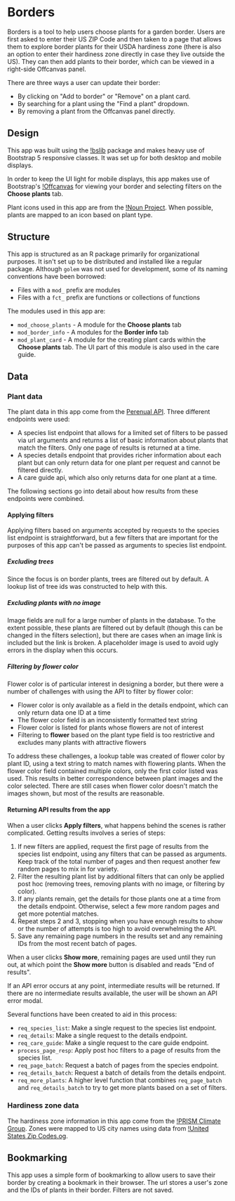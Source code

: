 # Borders

Borders is a tool to help users choose plants for a garden border. Users are 
first asked to enter their US ZIP Code and then taken to a page that allows them
to explore border plants for their USDA hardiness zone (there is also an option 
to enter their hardiness zone directly in case they live outside the US). They 
can then add plants to their border, which can be viewed in a right-side 
Offcanvas panel.

There are three ways a user can update their border:

- By clicking on "Add to border" or "Remove" on a plant card.
- By searching for a plant using the "Find a plant" dropdown.
- By removing a plant from the Offcanvas panel directly.

## Design

This app was built using the [!bslib](https://rstudio.github.io/bslib/) package 
and makes heavy use of Bootstrap 5 responsive classes. It was set up for both 
desktop and mobile displays.

In order to keep the UI light for mobile displays, this app makes use of 
Bootstrap's [!Offcanvas](https://getbootstrap.com/docs/5.0/components/offcanvas/) 
for viewing your border and selecting filters on the **Choose plants** tab.

Plant icons used in this app are from the [!Noun Project](https://thenounproject.com/). 
When possible, plants are mapped to an icon based on plant type.

## Structure

This app is structured as an R package primarily for organizational purposes. It 
isn't set up to be distributed and installed like a regular package. Although 
`golem` was not used for development, some of its naming conventions have been 
borrowed:

- Files with a `mod_` prefix are modules
- Files with a `fct_` prefix are functions or collections of functions

The modules used in this app are:

- `mod_choose_plants` - A module for the **Choose plants** tab
- `mod_border_info` - A modules for the **Border info** tab
- `mod_plant_card` - A module for the creating plant cards within the 
**Choose plants** tab. The UI part of this module is also used in the care 
guide.

## Data

### Plant data

The plant data in this app come from the [Perenual API](https://perenual.com/docs/api). Three different endpoints were used:

- A species list endpoint that allows for a limited set of filters to be passed 
via url arguments and returns a list of basic information about plants that match
the filters. Only one page of results is returned at a time.
- A species details endpoint that provides richer information about each plant
but can only return data for one plant per request and cannot be filtered 
directly.
- A care guide api, which also only returns data for one plant at a time.

The following sections go into detail about how results from these endpoints 
were combined.

#### Applying filters

Applying filters based on arguments accepted by requests to the species list
endpoint is straightforward, but a few filters that are important for the 
purposes of this app can't be passed as arguments to species list endpoint.

##### Excluding trees

Since the focus is on border plants, trees are filtered out by default. A lookup 
list of tree ids was constructed to help with this.

##### Excluding plants with no image

Image fields are null for a large number of plants in the database. To the 
extent possible, these plants are filtered out by default (though this can be
changed in the filters selection), but there are cases when an image link is 
included but the link is broken. A placeholder image is used to avoid ugly 
errors in the display when this occurs.

##### Filtering by flower color 

Flower color is of particular interest in designing a border, but there were 
a number of challenges with using the API to filter by flower color:

- Flower color is only available as a field in the details endpoint, which can
only return data one ID at a time
- The flower color field is an inconsistently formatted text string
- Flower color is listed for plants whose flowers are not of interest
- Filtering to __flower__ based on the plant type field is too restrictive and 
excludes many plants with attractive flowers

To address these challenges, a lookup table was created of flower color by plant 
ID, using a text string to match names with flowering plants. When the flower 
color field contained multiple colors, only the first color listed was used. 
This results in better correspondence between plant images and the color 
selected. There are still cases when flower color doesn't match the images 
shown, but most of the results are reasonable.

#### Returning API results from the app

When a user clicks __Apply filters__, what happens behind the scenes is rather complicated. Getting results involves a series of steps:

1. If new filters are applied, request the first page of results from the 
species list endpoint, using any filters that can be passed as arguments. Keep 
track of the total number of pages and then request another few random pages to 
mix in for variety.
2. Filter the resulting plant list by additional filters that can only be 
applied post hoc (removing trees, removing plants with no image, or filtering by 
color).
3. If any plants remain, get the details for those plants one at a time from the 
details endpoint. Otherwise, select a few more random pages and get more 
potential matches.
4. Repeat steps 2 and 3, stopping when you have enough results to show or the 
number of attempts is too high to avoid overwhelming the API.
5. Save any remaining page numbers in the results set and any remaining IDs from
the most recent batch of pages.

When a user clicks __Show more__, remaining pages are used until they run out, 
at which point the __Show more__ button is disabled and reads "End of 
results".

If an API error occurs at any point, intermediate results will be returned. If 
there are no intermediate results available, the user will be shown an API 
error modal.

Several functions have been created to aid in this process:

- `req_species_list`: Make a single request to the species list endpoint.
- `req_details`: Make a single request to the details endpoint.
- `req_care_guide`: Make a single request to the care guide endpoint.
- `process_page_resp`: Apply post hoc filters to a page of results from the 
species list. 
- `req_page_batch`: Request a batch of pages from the species endpoint.
- `req_details_batch`: Request a batch of details from the details endpoint.
- `req_more_plants`: A higher level function that combines `req_page_batch` and
`req_details_batch` to try to get more plants based on a set of filters.

### Hardiness zone data

The hardiness zone information in this app come from the [!PRISM Climate Group](https://prism.oregonstate.edu/). Zones were mapped to US city names using 
data from [!United States Zip Codes.og](https://www.unitedstateszipcodes.org/).

## Bookmarking

This app uses a simple form of bookmarking to allow users to save their border 
by creating a bookmark in their browser. The url stores a user's zone and the 
IDs of plants in their border. Filters are not saved.
